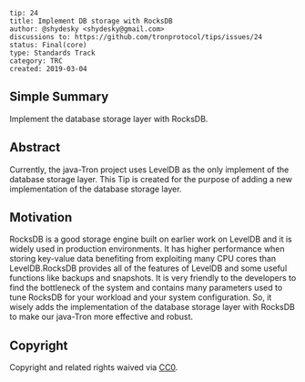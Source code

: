 ```
tip: 24
title: Implement DB storage with RocksDB
author: @shydesky <shydesky@gmail.com>
discussions to: https://github.com/tronprotocol/tips/issues/24
status: Final(core)
type: Standards Track
category: TRC
created: 2019-03-04
```

## Simple Summary

Implement the database storage layer with RocksDB.

## Abstract

Currently, the java-Tron project uses LevelDB as the only implement of the database storage layer. This Tip is created for the purpose of adding a new implementation of the database storage layer.

## Motivation

RocksDB is a good storage engine built on earlier work on LevelDB and it is widely used in production environments. It has higher performance when storing key-value data benefiting from exploiting many CPU cores than LevelDB.RocksDB provides all of the features of LevelDB and some useful functions like backups and snapshots. It is very friendly to the developers to find the bottleneck of the system and contains many parameters used to tune RocksDB for your workload and your system configuration.
So, it wisely adds the implementation of the database storage layer with RocksDB to make our java-Tron more effective and robust.

## Copyright

Copyright and related rights waived via [CC0](LICENSE.md).
